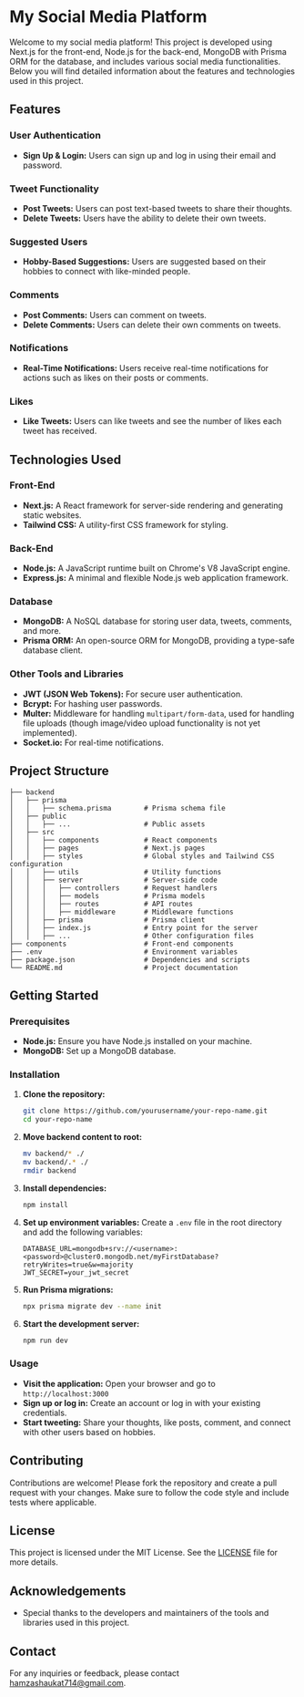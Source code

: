 # My Social Media Platform

Welcome to my social media platform! This project is developed using Next.js for the front-end, Node.js for the back-end, MongoDB with Prisma ORM for the database, and includes various social media functionalities. Below you will find detailed information about the features and technologies used in this project.

## Features

### User Authentication
- **Sign Up & Login:** Users can sign up and log in using their email and password.

### Tweet Functionality
- **Post Tweets:** Users can post text-based tweets to share their thoughts.
- **Delete Tweets:** Users have the ability to delete their own tweets.

### Suggested Users
- **Hobby-Based Suggestions:** Users are suggested based on their hobbies to connect with like-minded people.

### Comments
- **Post Comments:** Users can comment on tweets.
- **Delete Comments:** Users can delete their own comments on tweets.

### Notifications
- **Real-Time Notifications:** Users receive real-time notifications for actions such as likes on their posts or comments.

### Likes
- **Like Tweets:** Users can like tweets and see the number of likes each tweet has received.

## Technologies Used

### Front-End
- **Next.js:** A React framework for server-side rendering and generating static websites.
- **Tailwind CSS:** A utility-first CSS framework for styling.

### Back-End
- **Node.js:** A JavaScript runtime built on Chrome's V8 JavaScript engine.
- **Express.js:** A minimal and flexible Node.js web application framework.

### Database
- **MongoDB:** A NoSQL database for storing user data, tweets, comments, and more.
- **Prisma ORM:** An open-source ORM for MongoDB, providing a type-safe database client.

### Other Tools and Libraries
- **JWT (JSON Web Tokens):** For secure user authentication.
- **Bcrypt:** For hashing user passwords.
- **Multer:** Middleware for handling `multipart/form-data`, used for handling file uploads (though image/video upload functionality is not yet implemented).
- **Socket.io:** For real-time notifications.

## Project Structure

```plaintext
├── backend
│   ├── prisma
│   │   ├── schema.prisma        # Prisma schema file
│   ├── public
│   │   ├── ...                  # Public assets
│   ├── src
│   │   ├── components           # React components
│   │   ├── pages                # Next.js pages
│   │   ├── styles               # Global styles and Tailwind CSS configuration
│   │   ├── utils                # Utility functions
│   │   ├── server               # Server-side code
│   │   │   ├── controllers      # Request handlers
│   │   │   ├── models           # Prisma models
│   │   │   ├── routes           # API routes
│   │   │   ├── middleware       # Middleware functions
│   │   ├── prisma               # Prisma client
│   │   ├── index.js             # Entry point for the server
│   │   ├── ...                  # Other configuration files
├── components                   # Front-end components
├── .env                         # Environment variables
├── package.json                 # Dependencies and scripts
└── README.md                    # Project documentation
```

## Getting Started

### Prerequisites
- **Node.js:** Ensure you have Node.js installed on your machine.
- **MongoDB:** Set up a MongoDB database.

### Installation

1. **Clone the repository:**
   ```bash
   git clone https://github.com/yourusername/your-repo-name.git
   cd your-repo-name
   ```

2. **Move backend content to root:**
   ```bash
   mv backend/* ./
   mv backend/.* ./
   rmdir backend
   ```

3. **Install dependencies:**
   ```bash
   npm install
   ```

4. **Set up environment variables:**
   Create a `.env` file in the root directory and add the following variables:
   ```plaintext
   DATABASE_URL=mongodb+srv://<username>:<password>@cluster0.mongodb.net/myFirstDatabase?retryWrites=true&w=majority
   JWT_SECRET=your_jwt_secret
   ```

5. **Run Prisma migrations:**
   ```bash
   npx prisma migrate dev --name init
   ```

6. **Start the development server:**
   ```bash
   npm run dev
   ```

### Usage

- **Visit the application:** Open your browser and go to `http://localhost:3000`
- **Sign up or log in:** Create an account or log in with your existing credentials.
- **Start tweeting:** Share your thoughts, like posts, comment, and connect with other users based on hobbies.

## Contributing

Contributions are welcome! Please fork the repository and create a pull request with your changes. Make sure to follow the code style and include tests where applicable.

## License

This project is licensed under the MIT License. See the [LICENSE](LICENSE) file for more details.

## Acknowledgements

- Special thanks to the developers and maintainers of the tools and libraries used in this project.

## Contact

For any inquiries or feedback, please contact [hamzashaukat714@gmail.com](hamzashaukat714@gmail.com).
